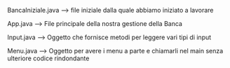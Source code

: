 BancaIniziale.java --> file iniziale dalla quale abbiamo iniziato a lavorare

App.java --> File principale della nostra gestione della Banca

Input.java --> Oggetto che fornisce metodi per leggere vari tipi di input

Menu.java --> Oggetto per avere i menu a parte e chiamarli nel main senza ulteriore codice rindondante
